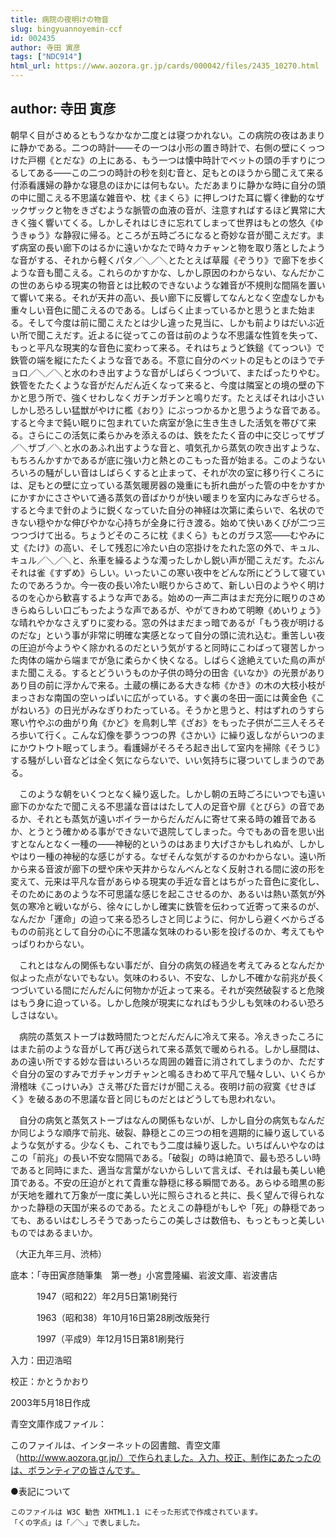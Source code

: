 ```yaml
---
title: 病院の夜明けの物音
slug: bingyuannoyemin-ccf
id: 002435
author: 寺田 寅彦
tags: ["NDC914"]
html_url: https://www.aozora.gr.jp/cards/000042/files/2435_10270.html
---
```


## author: 寺田 寅彦

朝早く目がさめるともうなかなか二度とは寝つかれない。この病院の夜はあまりに静かである。二つの時計――その一つは小形の置き時計で、右側の壁にくっつけた戸棚《とだな》の上にある、もう一つは懐中時計でベットの頭の手すりにつるしてある――この二つの時計の秒を刻む音と、足もとのほうから聞こえて来る付添看護婦の静かな寝息のほかには何もない。ただあまりに静かな時に自分の頭の中に聞こえる不思議な雑音や、枕《まくら》に押しつけた耳に響く律動的なザックザックと物をきざむような脈管の血液の音が、注意すればするほど異常に大きく強く響いてくる。しかしそれはじきに忘れてしまって世界はもとの悠久《ゆうきゅう》な静寂に帰る。ところが五時ごろになると奇妙な音が聞こえだす。まず病室の長い廊下のはるかに遠いかなたで時々カチャンと物を取り落としたような音がする、それから軽くパタ／＼／＼とたとえば草履《ぞうり》で廊下を歩くような音も聞こえる。これらのかすかな、しかし原因のわからない、なんだかこの世のあらゆる現実の物音とは比較のできないような雑音が不規則な間隔を置いて響いて来る。それが天井の高い、長い廊下に反響してなんとなく空虚なしかも重々しい音色に聞こえるのである。しばらく止まっているかと思うとまた始まる。そして今度は前に聞こえたとは少し違った見当に、しかも前よりはだいぶ近い所で聞こえだす。近よるに従ってこの音は前のような不思議な性質を失って、もっと平凡な現実的な音色に変わって来る。それはちょうど鉄鎚《てっつい》で鉄管の端を縦にたたくような音である。不意に自分のベットの足もとのほうでチョロ／＼／＼と水のわき出すような音がしばらくつづいて、またぱったりやむ。鉄管をたたくような音がだんだん近くなって来ると、今度は隣室との境の壁の下かと思う所で、強くせわしなくガチンガチンと鳴りだす。たとえばそれは小さいしかし恐ろしい猛獣がやけに檻《おり》にぶっつかるかと思うような音である。すると今まで鈍い眠りに包まれていた病室が急に生き生きした活気を帯びて来る。さらにこの活気に柔らかみを添えるのは、鉄をたたく音の中に交じってザブ／＼ザブ／＼と水のあふれ出すような音と、噴気孔から蒸気の吹き出すような、もちろんかすかであるが底に強い力と熱とのこもった音が始まる。このようないろいろの騒がしい音はしばらくすると止まって、それが次の室に移り行くころには、足もとの壁に立っている蒸気暖房器の幾重にも折れ曲がった管の中をかすかにかすかにささやいて通る蒸気の音ばかりが快い暖まりを室内にみなぎらせる。すると今まで針のように鋭くなっていた自分の神経は次第に柔らいで、名状のできない穏やかな伸びやかな心持ちが全身に行き渡る。始めて快いあくびが二つ三つつづけて出る。ちょうどそのころに枕《まくら》もとのガラス窓――むやみに丈《たけ》の高い、そして残忍に冷たい白の窓掛けをたれた窓の外で、キュル、キュル／＼／＼と、糸車を繰るような濁ったしかし鋭い声が聞こえだす。たぶんそれは雀《すずめ》らしい。いったいこの寒い夜中をどんな所にどうして寝ていたのであろうか。今一夜の長い冷たい眠りからさめて、新しい日のようやく明けるのを心から歓喜するような声である。始めの一声二声はまだ充分に眠りのさめきらぬらしい口ごもったような声であるが、やがてきわめて明瞭《めいりょう》な晴れやかなさえずりに変わる。窓の外はまだまっ暗であるが「もう夜が明けるのだな」という事が非常に明確な実感となって自分の頭に流れ込む。重苦しい夜の圧迫が今ようやく除かれるのだという気がすると同時にこわばって寝苦しかった肉体の端から端までが急に柔らかく快くなる。しばらく途絶えていた鳥の声がまた聞こえる。するとどういうものか子供の時分の田舎《いなか》の光景がありあり目の前に浮かんで来る。土蔵の横にある大きな柿《かき》の木の大枝小枝がまっさおな南国の空いっぱいに広がっている。すぐ裏の冬田一面には黄金色《こがねいろ》の日光がみなぎりわたっている。そうかと思うと、村はずれのうすら寒い竹やぶの曲がり角《かど》を鳥刺し竿《ざお》をもった子供が二三人そろそろ歩いて行く。こんな幻像を夢うつつの界《さかい》に繰り返しながらいつのまにかウトウト眠ってしまう。看護婦がそろそろ起き出して室内を掃除《そうじ》する騒がしい音などは全く気にならないで、いい気持ちに寝ついてしまうのである。

　このような朝をいくつとなく繰り返した。しかし朝の五時ごろにいつでも遠い廊下のかなたで聞こえる不思議な音ははたして人の足音や扉《とびら》の音であるか、それとも蒸気が遠いボイラーからだんだんに寄せて来る時の雑音であるか、とうとう確かめる事ができないで退院してしまった。今でもあの音を思い出すとなんとなく一種の――神秘的というのはあまり大げさかもしれぬが、しかしやはり一種の神秘的な感じがする。なぜそんな気がするのかわからない。遠い所から来る音波が廊下の壁や床や天井からなんべんとなく反射される間に波の形を変えて、元来は平凡な音があらゆる現実の手近な音とはちがった音色に変化し、そのためにあのような不可思議な感じを起こさせるのか、あるいは熱い蒸気が外気の寒冷と戦いながら、徐々にしかし確実に鉄管を伝わって近寄って来るのが、なんだか「運命」の迫って来る恐ろしさと同じように、何かしら避くべからざるものの前兆として自分の心に不思議な気味のわるい影を投げるのか、考えてもやっぱりわからない。

　これとはなんの関係もない事だが、自分の病気の経過を考えてみるとなんだか似よった点がないでもない。気味のわるい、不安な、しかし不確かな前兆が長くつづいている間にだんだんに何物かが近よって来る。それが突然破裂すると危険はもう身に迫っている。しかし危険が現実になればもう少しも気味のわるい恐ろしさはない。

　病院の蒸気ストーブは数時間たつとだんだんに冷えて来る。冷えきったころにはまた前のような音がして再び送られて来る蒸気で暖められる。しかし昼間は、あの遠い所でする妙な音はいろいろな周囲の雑音に消されてしまうのか、ただすぐ自分の室のすみでガチャンガチャンと鳴るきわめて平凡で騒々しい、いくらか滑稽味《こっけいみ》さえ帯びた音だけが聞こえる。夜明け前の寂寞《せきばく》を破るあの不思議な音と同じものだとはどうしても思われない。

　自分の病気と蒸気ストーブはなんの関係もないが、しかし自分の病気もなんだか同じような順序で前兆、破裂、静穏とこの三つの相を週期的に繰り返しているような気がする。少なくも、これでもう二度は繰り返した。いちばんいやなのはこの「前兆」の長い不安な間隔である。「破裂」の時は絶頂で、最も恐ろしい時であると同時にまた、適当な言葉がないからしいて言えば、それは最も美しい絶頂である。不安の圧迫がとれて貴重な静穏に移る瞬間である。あらゆる暗黒の影が天地を離れて万象が一度に美しい光に照らされると共に、長く望んで得られなかった静穏の天国が来るのである。たとえこの静穏がもしや「死」の静穏であっても、あるいはむしろそうであったらこの美しさは数倍も、もっともっと美しいものではあるまいか。

（大正九年三月、渋柿）













底本：「寺田寅彦随筆集　第一巻」小宮豊隆編、岩波文庫、岩波書店


　　　1947（昭和22）年2月5日第1刷発行

　　　1963（昭和38）年10月16日第28刷改版発行

　　　1997（平成9）年12月15日第81刷発行

入力：田辺浩昭

校正：かとうかおり

2003年5月18日作成

青空文庫作成ファイル：

このファイルは、インターネットの図書館、青空文庫（http://www.aozora.gr.jp/）で作られました。入力、校正、制作にあたったのは、ボランティアの皆さんです。











●表記について


	このファイルは W3C 勧告 XHTML1.1 にそった形式で作成されています。
	「くの字点」は「／＼」で表しました。